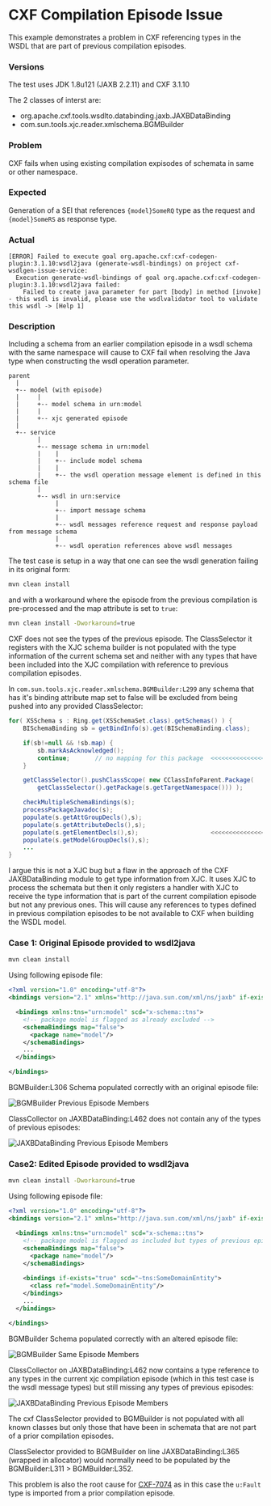 
# CXF Compilation Episode Issue 

This example demonstrates a problem in CXF referencing types in the WSDL that are part of previous compilation episodes.

### Versions

The test uses JDK 1.8u121 (JAXB 2.2.11) and CXF 3.1.10

The 2 classes of interst are:

- org.apache.cxf.tools.wsdlto.databinding.jaxb.JAXBDataBinding
- com.sun.tools.xjc.reader.xmlschema.BGMBuilder

### Problem

CXF fails when using existing compilation expisodes of schemata in same or other namespace.

### Expected

Generation of a SEI that references `{model}SomeRQ` type as the request and `{model}SomeRS` as response type. 

### Actual

```
[ERROR] Failed to execute goal org.apache.cxf:cxf-codegen-plugin:3.1.10:wsdl2java (generate-wsdl-bindings) on project cxf-wsdlgen-issue-service:
  Execution generate-wsdl-bindings of goal org.apache.cxf:cxf-codegen-plugin:3.1.10:wsdl2java failed:
    Failed to create java parameter for part [body] in method [invoke] - this wsdl is invalid, please use the wsdlvalidator tool to validate this wsdl -> [Help 1]
```

### Description

Including a schema from an earlier compilation episode in a wsdl schema with the same namespace will cause to CXF fail when resolving the Java type when constructing the wsdl operation parameter.

```
parent
  |
  +-- model (with episode)
  |     |
  |     +-- model schema in urn:model
  |     |
  |     +-- xjc generated episode
  |
  +-- service
        |
        +-- message schema in urn:model
        |    |
        |    +-- include model schema
        |    |
        |    +-- the wsdl operation message element is defined in this schema file
        |
        +-- wsdl in urn:service
             |
             +-- import message schema
             |
             +-- wsdl messages reference request and response payload from message schema
             |
             +-- wsdl operation references above wsdl messages
```

The test case is setup in a way that one can see the wsdl generation failing in its original form:

```sh
mvn clean install
```

and with a workaround where the episode from the previous compilation is pre-processed and the map attribute is set to `true`:

```sh
mvn clean install -Dworkaround=true
```

CXF does not see the types of the previous episode. The ClassSelector it registers with the XJC schema builder is not populated with the type information of the current schema set and neither with any types that have been included into the XJC compilation with reference to previous compilation episodes.

In `com.sun.tools.xjc.reader.xmlschema.BGMBuilder:L299` any schema that has it's binding attribute map set to false will be excluded from being pushed into any provided ClassSelector:

```java
for( XSSchema s : Ring.get(XSSchemaSet.class).getSchemas() ) {
    BISchemaBinding sb = getBindInfo(s).get(BISchemaBinding.class);

    if(sb!=null && !sb.map) {
        sb.markAsAcknowledged();
        continue;       // no mapping for this package  <<<<<<<<<<<<<<<< schema is part of a previous episode
    }

    getClassSelector().pushClassScope( new CClassInfoParent.Package(
        getClassSelector().getPackage(s.getTargetNamespace())) );

    checkMultipleSchemaBindings(s);
    processPackageJavadoc(s);
    populate(s.getAttGroupDecls(),s);
    populate(s.getAttributeDecls(),s);
    populate(s.getElementDecls(),s);                    <<<<<<<<<<<<<<<< XJC would have to reach here to populate the supplied CXF ClassSelector
    populate(s.getModelGroupDecls(),s);
    ...
}
```

I argue this is not a XJC bug but a flaw in the approach of the CXF JAXBDataBinding module to get type information from XJC. It uses XJC to process the schemata but then it only registers a handler with XJC to receive the type information that is part of the current compilation episode but not any previous ones. This will cause any references to types defined in previous compilation episodes to be not available to CXF when building the WSDL model. 

### Case 1: Original Episode provided to wsdl2java

```sh
mvn clean install
```

Using following episode file:

```xml
<?xml version="1.0" encoding="utf-8"?>
<bindings version="2.1" xmlns="http://java.sun.com/xml/ns/jaxb" if-exists="true">

  <bindings xmlns:tns="urn:model" scd="x-schema::tns">
    <!-- package model is flagged as already excluded -->
    <schemaBindings map="false">
      <package name="model"/>
    </schemaBindings>
    ...
  </bindings>

</bindings>
```

BGMBuilder:L306 Schema populated correctly with an original episode file:

![BGMBuilder Previous Episode Members](docs/BGMBuilderL306-og.png)

ClassCollector on JAXBDataBinding:L462 does not contain any of the types of previous episodes:

![JAXBDataBinding Previous Episode Members](docs/JAXBDataBindingL462-og.png)


### Case2: Edited Episode provided to wsdl2java

```sh
mvn clean install -Dworkaround=true
```

Using following episode file:

```xml
<?xml version="1.0" encoding="utf-8"?>
<bindings version="2.1" xmlns="http://java.sun.com/xml/ns/jaxb" if-exists="true">

  <bindings xmlns:tns="urn:model" scd="x-schema::tns">
    <!-- package model is flagged as included but types of previous episode are listed as already present -->
    <schemaBindings map="false">
      <package name="model"/>
    </schemaBindings>
    
    <bindings if-exists="true" scd="~tns:SomeDomainEntity">
      <class ref="model.SomeDomainEntity"/>
    </bindings>
    ...
  </bindings>

</bindings>
```

BGMBuilder Schema populated correctly with an altered episode file:

![BGMBuilder Same Episode Members](docs/BGMBuilderL306-pp.png)

ClassCollector on JAXBDataBinding:L462 now contains a type reference to any types in the current xjc compilation episode (which in this test case is the wsdl message types) but still missing any types of previous episodes:

![JAXBDataBinding Previous Episode Members](docs/JAXBDataBindingL462-pp.png)

The cxf ClassSelector provided to BGMBuilder is not populated with all known classes but only those that have been in schemata that are not part of a prior compilation episodes.


ClassSelector provided to BGMBuilder on line JAXBDataBinding:L365 (wrapped in allocator) would normally need to be populated by the BGMBuilder:L311 > BGMBuilder:L352.

This problem is also the root cause for [CXF-7074](https://issues.apache.org/jira/browse/CXF-7074) as in this case the `u:Fault` type is imported from a prior compilation episode.
